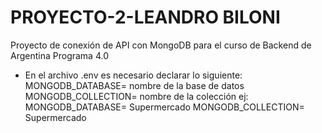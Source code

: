 # PROYECTO-2-LEANDRO BILONI
 Proyecto de conexión de API con MongoDB para el curso de Backend de Argentina Programa 4.0
- En el archivo .env es necesario declarar lo siguiente:
MONGODB_DATABASE= nombre de la base de datos
MONGODB_COLLECTION= nombre de la colección
ej:
MONGODB_DATABASE= Supermercado
MONGODB_COLLECTION= Supermercado
